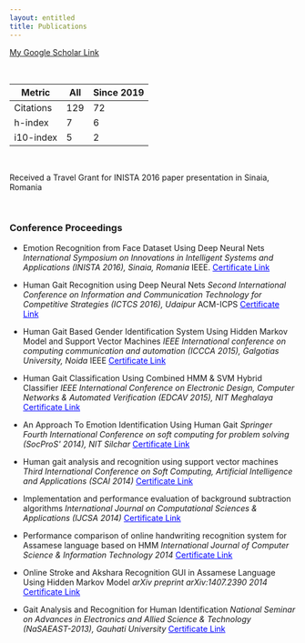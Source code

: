```yaml
---
layout: entitled
title: Publications
---
```

[My Google Scholar Link](https://scholar.google.com/citations?user=6rOovvkAAAAJ&hl=en)

<br>

| Metric     | All | Since 2019 |
|------------|-----|------------|
| Citations  | 129 | 72         |
| h-index    | 7   | 6          |
| i10-index  | 5   | 2          |

<br>

Received a Travel Grant for INISTA 2016 paper presentation in Sinaia, Romania

<br>

<h3>Conference Proceedings</h3>  

  - Emotion Recognition from Face Dataset Using Deep Neural Nets <i>International Symposium on Innovations in Intelligent Systems and Applications (INISTA 2016), Sinaia, Romania</i> IEEE. <a href="https://ieeexplore.ieee.org/abstract/document/7571861" style="color: blue;">Certificate Link</a>

  - Human Gait Recognition using Deep Neural Nets <i>Second International Conference on Information and Communication Technology for Competitive Strategies (ICTCS 2016), Udaipur </i> ACM-ICPS <a href="https://dl.acm.org/doi/abs/10.1145/2905055.2905192" style="color: blue;">Certificate Link</a>

  - Human Gait Based Gender Identification System Using Hidden Markov Model and Support Vector Machines <i> IEEE International conference on computing communication and automation (ICCCA 2015), Galgotias University, Noida </i> IEEE <a href="https://ieeexplore.ieee.org/abstract/document/7148386/" style="color: blue;">Certificate Link</a>

  - Human Gait Classification Using Combined HMM & SVM Hybrid Classifier <i> IEEE International Conference on Electronic Design, Computer Networks & Automated Verification (EDCAV 2015), NIT Meghalaya </i> <a href="https://ieeexplore.ieee.org/abstract/document/7060561/" style="color: blue;">Certificate Link</a>
  
  - An Approach To Emotion Identification Using Human Gait <i> Springer Fourth International Conference on soft computing for problem solving (SocProS' 2014), NIT Silchar </i> <a href="https://link.springer.com/chapter/10.1007/978-81-322-2220-0_13" style="color: blue;">Certificate Link</a>
  
  - Human gait analysis and recognition using support vector machines <i> Third International Conference on Soft Computing, Artificial Intelligence and Applications (SCAI 2014) </i> <a href="https://pdfs.semanticscholar.org/61c3/0c6c43f5a8b207047c4cbdd59b2f9b3c9d75.pdf" style="color: blue;">Certificate Link</a>
  
  - Implementation and performance evaluation of background subtraction algorithms <i> International Journal on Computational Sciences & Applications (IJCSA 2014) </i> <a href="https://arxiv.org/abs/1405.1815" style="color: blue;">Certificate Link</a>
  
  - Performance comparison of online handwriting recognition system for Assamese language based on HMM <i> International Journal of Computer Science & Information Technology 2014 </i> <a href="https://airccj.org/CSCP/vol4/csit42510.pdf" style="color: blue;">Certificate Link</a>
  
  - Online Stroke and Akshara Recognition GUI in Assamese Language Using Hidden Markov Model <i> arXiv preprint arXiv:1407.2390 2014 </i> <a href="https://arxiv.org/abs/1407.2390" style="color: blue;">Certificate Link</a>

  - Gait Analysis and Recognition for Human Identification <i> National Seminar on Advances in Electronics and Allied Science & Technology (NaSAEAST-2013), Gauhati University </i> <a href="http://www.eses.net.in/documents/51.pdf" style="color: blue;">Certificate Link</a>